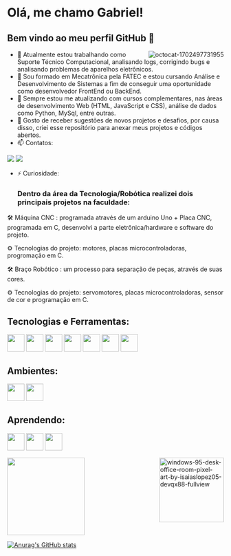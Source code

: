 # Olá, me chamo Gabriel! 
## Bem vindo ao meu perfil GitHub 👋

<a href="https://ibb.co/88Zrd79"><img src="https://i.ibb.co/88Zrd79/octocat-1702497731955.png" alt="octocat-1702497731955" border="0" align="right" > </a>

- 🔭 Atualmente estou trabalhando como Suporte Técnico Computacional, analisando logs, corrigindo bugs e analisando problemas de aparelhos eletrônicos. 
- 🌱 Sou formado em Mecatrônica pela FATEC e estou cursando Análise e Desenvolvimento de Sistemas a fim de conseguir uma oportunidade como desenvolvedor FrontEnd ou BackEnd. 
- 👯 Sempre estou me atualizando com cursos complementares, nas áreas de desenvolvimento Web (HTML, JavaScript e CSS), análise de dados como Python, MySql, entre outras. 
- 💬 Gosto de receber sugestões de novos projetos e desafios, por causa disso, criei esse repositório para anexar meus projetos e códigos abertos. 
- 📫 Contatos:

<div>
  
<a href = "mailto:gabrieldasilva100@hotmail.com"><img loading="lazy" src="https://img.shields.io/badge/Gmail-D14836?style=for-the-badge&logo=gmail&logoColor=white" target="_blank"></a>
<a href="https://www.linkedin.com/in/gabriel-barbosa-link/" target="_blank"><img loading="lazy" src="https://img.shields.io/badge/-LinkedIn-%230077B5?style=for-the-badge&logo=linkedin&logoColor=white" target="_blank"></a>   
</div>

</div>

- ⚡ Curiosidade:
  
  ### Dentro da área da Tecnologia/Robótica realizei dois principais projetos na faculdade:
  
🛠 Máquina CNC : programada através de um arduino Uno + Placa CNC, programada em C, desenvolvi a parte eletrônica/hardware e software do projeto.

⚙ Tecnologias do projeto: motores, placas microcontroladoras, progromação em C. 

🛠 Braço Robótico : um processo para separação de peças, através de suas cores. 

⚙ Tecnologias do projeto: servomotores, placas microcontroladoras, sensor de cor e programação em C. 


## Tecnologias e Ferramentas: 

<img loading="lazy" src="https://cdn.jsdelivr.net/gh/devicons/devicon/icons/css3/css3-original.svg" width="40" height="40"/> <img loading="lazy" src="https://cdn.jsdelivr.net/gh/devicons/devicon/icons/html5/html5-original.svg" width="40" height="40"/> <img loading="lazy" src="https://cdn.jsdelivr.net/gh/devicons/devicon/icons/jira/jira-original.svg" width="40" height="40"/> <img loading="lazy" src="https://cdn.jsdelivr.net/gh/devicons/devicon/icons/python/python-original.svg" width="40" height="40" /> <img loading="lazy" src="https://cdn.jsdelivr.net/gh/devicons/devicon/icons/c/c-original.svg" width="40" height="40" /> <img loading="lazy" src="https://cdn.jsdelivr.net/gh/devicons/devicon/icons/cplusplus/cplusplus-original.svg" width="40" height="40" /> <img loading="lazy" src="https://cdn.jsdelivr.net/gh/devicons/devicon/icons/matlab/matlab-original.svg" width="40" height="40" />



## Ambientes: 

<img loading="lazy" src="https://cdn.jsdelivr.net/gh/devicons/devicon/icons/windows8/windows8-original.svg" width="40" height="40" /> <img loading="lazy" src="https://cdn.jsdelivr.net/gh/devicons/devicon/icons/linux/linux-original.svg" width="40" height="40" />


## Aprendendo: 

<img loading="lazy" src="https://cdn.jsdelivr.net/gh/devicons/devicon/icons/javascript/javascript-original.svg" width="40" height="40" /> <img loading="lazy" src="https://cdn.jsdelivr.net/gh/devicons/devicon/icons/csharp/csharp-original.svg" width="40" height="40" /> <img loading="lazy" src="https://cdn.jsdelivr.net/gh/devicons/devicon/icons/unity/unity-original.svg" width="40" height="40" />

<a href="https://ibb.co/tsXDpLQ"><img src="https://i.ibb.co/d2gD4mj/windows-95-desk-office-room-pixel-art-by-isaiaslopez05-devqx88-fullview.jpg" alt="windows-95-desk-office-room-pixel-art-by-isaiaslopez05-devqx88-fullview" border="0" width="150" height="150" align="right"></a>

<div>
<a href="https://github.com/GabrielSbarbosa">
<img loading="lazy" height="180em" src="https://github-readme-stats.vercel.app/api/top-langs/?username=GabrielSbarbosa&layout=compact&langs_count=7&theme=dracula"/>
</div>

[![Anurag's GitHub stats](https://github-readme-stats.vercel.app/api?GabrielSbarbosa=anuraghazra)](https://github.com/anuraghazra/github-readme-stats)


